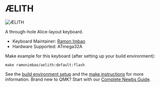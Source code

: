 # ÆLITH

![ÆLITH](https://i.imgur.com/wG1OWLo.png)

A through-hole Alice-layout keyboard.

* Keyboard Maintainer: [Ramon Imbao](https://github.com/ramonimbao)
* Hardware Supported: ATmega32A

Make example for this keyboard (after setting up your build environment):

    make ramonimbao/aelith:default:flash

See the [build environment setup](https://docs.qmk.fm/#/getting_started_build_tools) and the [make instructions](https://docs.qmk.fm/#/getting_started_make_guide) for more information. Brand new to QMK? Start with our [Complete Newbs Guide](https://docs.qmk.fm/#/newbs).
